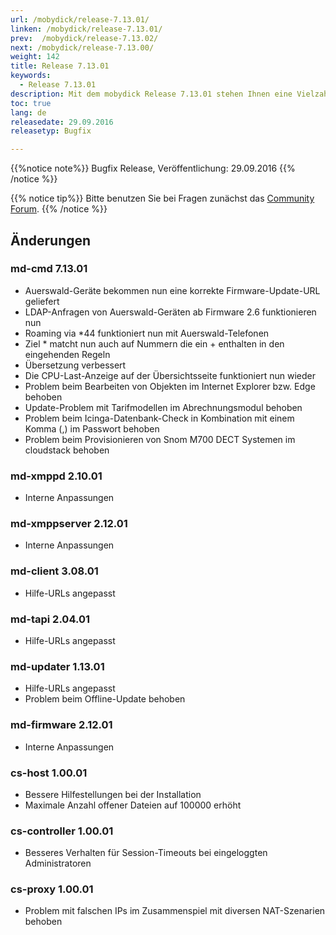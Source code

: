 ```yaml
---
url: /mobydick/release-7.13.01/
linken: /mobydick/release-7.13.01/
prev:  /mobydick/release-7.13.02/
next: /mobydick/release-7.13.00/
weight: 142
title: Release 7.13.01
keywords:
  - Release 7.13.01
description: Mit dem mobydick Release 7.13.01 stehen Ihnen eine Vielzahl an neuen Funtionen zur Verfügung.
toc: true
lang: de
releasedate: 29.09.2016
releasetyp: Bugfix

---
```


{{%notice note%}}
Bugfix Release, Veröffentlichung: 29.09.2016
{{% /notice %}}

{{% notice tip%}}
Bitte benutzen Sie bei Fragen zunächst das [Community Forum](http://community.pascom.net/forum.php "Zu unserem Forum").
{{% /notice %}}

## Änderungen

### md-cmd 7.13.01

* Auerswald-Geräte bekommen nun eine korrekte Firmware-Update-URL geliefert
* LDAP-Anfragen von Auerswald-Geräten ab Firmware 2.6 funktionieren nun
* Roaming via \*44 funktioniert nun mit Auerswald-Telefonen
* Ziel * matcht nun auch auf Nummern die ein + enthalten in den eingehenden Regeln
* Übersetzung verbessert
* Die CPU-Last-Anzeige auf der Übersichtsseite funktioniert nun wieder
* Problem beim Bearbeiten von Objekten im Internet Explorer bzw. Edge behoben
* Update-Problem mit Tarifmodellen im Abrechnungsmodul behoben
* Problem beim Icinga-Datenbank-Check in Kombination mit einem Komma (,) im Passwort behoben
* Problem beim Provisionieren von Snom M700 DECT Systemen im cloudstack behoben

### md-xmppd 2.10.01

* Interne Anpassungen

### md-xmppserver 2.12.01

* Interne Anpassungen

### md-client 3.08.01

* Hilfe-URLs angepasst

### md-tapi 2.04.01

* Hilfe-URLs angepasst

### md-updater 1.13.01

* Hilfe-URLs angepasst
* Problem beim Offline-Update behoben

### md-firmware 2.12.01

* Interne Anpassungen

### cs-host 1.00.01

* Bessere Hilfestellungen bei der Installation
* Maximale Anzahl offener Dateien auf 100000 erhöht

### cs-controller 1.00.01

* Besseres Verhalten für Session-Timeouts bei eingeloggten Administratoren


### cs-proxy 1.00.01

* Problem mit falschen IPs im Zusammenspiel mit diversen NAT-Szenarien behoben
